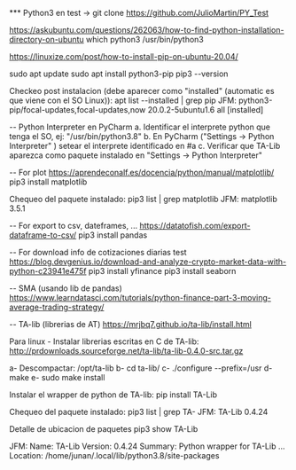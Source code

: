 
*** Python3 en test  ->  git clone https://github.com/JulioMartin/PY_Test

https://askubuntu.com/questions/262063/how-to-find-python-installation-directory-on-ubuntu
which python3
/usr/bin/python3

https://linuxize.com/post/how-to-install-pip-on-ubuntu-20.04/

sudo apt update
sudo apt install python3-pip
pip3 --version

Checkeo post instalacion (debe aparecer como "installed" (automatic es que viene con el SO Linux)):
apt list --installed | grep pip
JFM: python3-pip/focal-updates,focal-updates,now 20.0.2-5ubuntu1.6 all [installed]


-- Python Interpreter en PyCharm 
a. Identificar el interprete python que tenga el SO, ej: "/usr/bin/python3.8"
b. En PyCharm ("Settings -> Python Interpreter" ) setear el interprete identificado en #a
c. Verificar que TA-Lib aparezca como paquete instalado en "Settings -> Python Interpreter" 


-- For plot
https://aprendeconalf.es/docencia/python/manual/matplotlib/
pip3 install matplotlib

Chequeo del paquete instalado:
pip3 list | grep matplotlib
JFM: matplotlib         3.5.1

-- For export to csv, dateframes, ...
https://datatofish.com/export-dataframe-to-csv/
pip3 install pandas

-- For download info de cotizaciones diarias test
https://blog.devgenius.io/download-and-analyze-crypto-market-data-with-python-c23941e475f
pip3 install yfinance
pip3 install seaborn


-- SMA (usando lib de pandas)
https://www.learndatasci.com/tutorials/python-finance-part-3-moving-average-trading-strategy/


-- TA-lib (librerias de AT)
https://mrjbq7.github.io/ta-lib/install.html

Para linux - Instalar librerias escritas en C de TA-lib:
http://prdownloads.sourceforge.net/ta-lib/ta-lib-0.4.0-src.tar.gz

a- Descompactar: /opt/ta-lib
b- cd ta-lib/
c- ./configure --prefix=/usr
d- make
e- sudo make install

Instalar el wrapper de python de TA-lib:
pip install TA-Lib

Chequeo del paquete instalado:
pip3 list | grep TA-
JFM: TA-Lib     0.4.24

Detalle de ubicacion de paquetes
pip3 show TA-Lib

JFM:
Name: TA-Lib
Version: 0.4.24
Summary: Python wrapper for TA-Lib
...
Location: /home/junan/.local/lib/python3.8/site-packages


